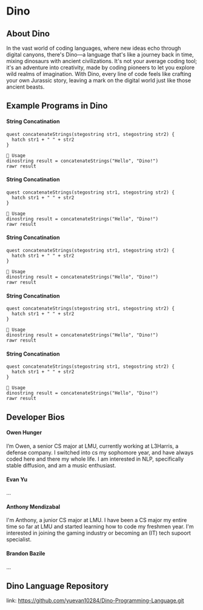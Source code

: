 # Dino 

## About Dino 

In the vast world of coding languages, where new ideas echo through digital canyons, there's Dino—a language that's like a journey back in time, mixing dinosaurs with ancient civilizations. It's not your average coding tool; it's an adventure into creativity, made by coding pioneers to let you explore wild realms of imagination. With Dino, every line of code feels like crafting your own Jurassic story, leaving a mark on the digital world just like those ancient beasts.

## Example Programs in Dino 

#### String Concatination 

```
quest concatenateStrings(stegostring str1, stegostring str2) {
  hatch str1 + " " + str2
}

🦖 Usage
dinostring result = concatenateStrings("Hello", "Dino!")
rawr result
```
#### String Concatination 

```
quest concatenateStrings(stegostring str1, stegostring str2) {
  hatch str1 + " " + str2
}

🦖 Usage
dinostring result = concatenateStrings("Hello", "Dino!")
rawr result
```
#### String Concatination 

```
quest concatenateStrings(stegostring str1, stegostring str2) {
  hatch str1 + " " + str2
}

🦖 Usage
dinostring result = concatenateStrings("Hello", "Dino!")
rawr result
```
#### String Concatination 

```
quest concatenateStrings(stegostring str1, stegostring str2) {
  hatch str1 + " " + str2
}

🦖 Usage
dinostring result = concatenateStrings("Hello", "Dino!")
rawr result
```
#### String Concatination 
```
quest concatenateStrings(stegostring str1, stegostring str2) {
  hatch str1 + " " + str2
}

🦖 Usage
dinostring result = concatenateStrings("Hello", "Dino!")
rawr result
```

## Developer Bios

#### Owen Hunger
I’m Owen, a senior CS major at LMU, currently working at L3Harris, a defense company. I switched into cs my sophomore year, and have always coded here and there my whole life. I am interested in NLP, specifically stable diffusion, and am a music enthusiast.

#### Evan Yu
...

#### Anthony Mendizabal
I'm Anthony, a junior CS major at LMU. I have been a CS major my entire time so far at LMU and started learning how to code my freshmen year. I'm interested in joining the gaming industry or becoming an (IT) tech supoort specialist. 

#### Brandon Bazile
...


## Dino Language Repository

link: https://github.com/yuevan10284/Dino-Programming-Language.git


